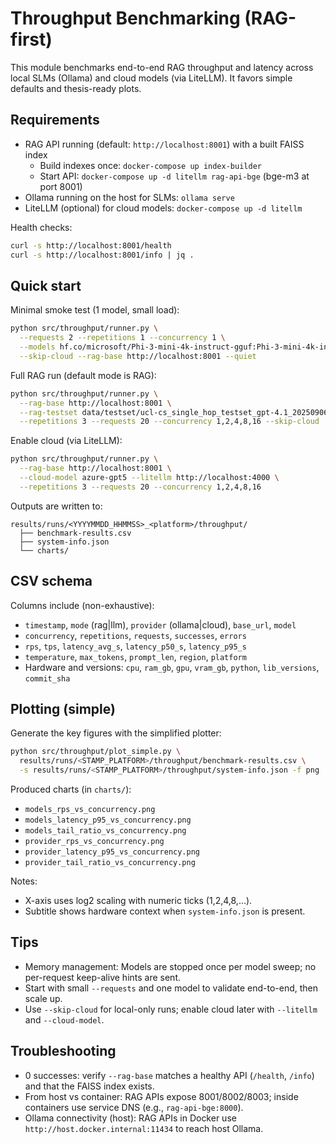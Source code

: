 # Throughput Benchmarking (RAG-first)

This module benchmarks end-to-end RAG throughput and latency across local SLMs (Ollama) and cloud models (via LiteLLM). It favors simple defaults and thesis-ready plots.

## Requirements

- RAG API running (default: `http://localhost:8001`) with a built FAISS index
  - Build indexes once: `docker-compose up index-builder`
  - Start API: `docker-compose up -d litellm rag-api-bge` (bge-m3 at port 8001)
- Ollama running on the host for SLMs: `ollama serve`
- LiteLLM (optional) for cloud models: `docker-compose up -d litellm`

Health checks:
```bash
curl -s http://localhost:8001/health
curl -s http://localhost:8001/info | jq .
```

## Quick start

Minimal smoke test (1 model, small load):
```bash
python src/throughput/runner.py \
  --requests 2 --repetitions 1 --concurrency 1 \
  --models hf.co/microsoft/Phi-3-mini-4k-instruct-gguf:Phi-3-mini-4k-instruct-q4.gguf \
  --skip-cloud --rag-base http://localhost:8001 --quiet
```

Full RAG run (default mode is RAG):
```bash
python src/throughput/runner.py \
  --rag-base http://localhost:8001 \
  --rag-testset data/testset/ucl-cs_single_hop_testset_gpt-4.1_20250906_111904.json \
  --repetitions 3 --requests 20 --concurrency 1,2,4,8,16 --skip-cloud
```

Enable cloud (via LiteLLM):
```bash
python src/throughput/runner.py \
  --rag-base http://localhost:8001 \
  --cloud-model azure-gpt5 --litellm http://localhost:4000 \
  --repetitions 3 --requests 20 --concurrency 1,2,4,8,16
```

Outputs are written to:
```
results/runs/<YYYYMMDD_HHMMSS>_<platform>/throughput/
  ├── benchmark-results.csv
  ├── system-info.json
  └── charts/
```

## CSV schema

Columns include (non-exhaustive):
- `timestamp`, `mode` (rag|llm), `provider` (ollama|cloud), `base_url`, `model`
- `concurrency`, `repetitions`, `requests`, `successes`, `errors`
- `rps`, `tps`, `latency_avg_s`, `latency_p50_s`, `latency_p95_s`
- `temperature`, `max_tokens`, `prompt_len`, `region`, `platform`
- Hardware and versions: `cpu`, `ram_gb`, `gpu`, `vram_gb`, `python`, `lib_versions`, `commit_sha`

## Plotting (simple)

Generate the key figures with the simplified plotter:
```bash
python src/throughput/plot_simple.py \
  results/runs/<STAMP_PLATFORM>/throughput/benchmark-results.csv \
  -s results/runs/<STAMP_PLATFORM>/throughput/system-info.json -f png
```

Produced charts (in `charts/`):
- `models_rps_vs_concurrency.png`
- `models_latency_p95_vs_concurrency.png`
- `models_tail_ratio_vs_concurrency.png`
- `provider_rps_vs_concurrency.png`
- `provider_latency_p95_vs_concurrency.png`
- `provider_tail_ratio_vs_concurrency.png`

Notes:
- X-axis uses log2 scaling with numeric ticks (1,2,4,8,...).
- Subtitle shows hardware context when `system-info.json` is present.

## Tips

- Memory management: Models are stopped once per model sweep; no per-request keep-alive hints are sent.
- Start with small `--requests` and one model to validate end-to-end, then scale up.
- Use `--skip-cloud` for local-only runs; enable cloud later with `--litellm` and `--cloud-model`.

## Troubleshooting

- 0 successes: verify `--rag-base` matches a healthy API (`/health`, `/info`) and that the FAISS index exists.
- From host vs container: RAG APIs expose 8001/8002/8003; inside containers use service DNS (e.g., `rag-api-bge:8000`).
- Ollama connectivity (host): RAG APIs in Docker use `http://host.docker.internal:11434` to reach host Ollama.
